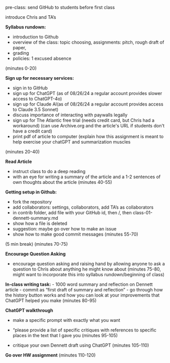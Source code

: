 pre-class: send GitHub to students before first class


introduce Chris and TA’s

**Syllabus rundown:**
- introduction to Github
- overview of the class: topic choosing, assignments: pitch, rough draft of paper, 
- grading
- policies: 1 excused absence 

(minutes 0-20)

**Sign up for necessary services:**

- sign in to GitHub 
- sign up for ChatGPT (as of 08/26/24 a regular account provides slower access to ChatGPT-4o)
- sign up for Claude AI(as of 08/26/24 a regular account provides access to Claude 3.5 Sonnet)
- discuss importance of interacting with paywalls legally
- sign up for The Atlantic free trial (needs credit card, but Chris had a workaround) (can use Archive.org and the article's URL if students don't have a credit card)
- print pdf of article to computer (explain how this assignment is meant to help exercise your chatGPT and summarization muscles

(minutes 20-40)


**Read Article**
- instruct class to do a deep reading
- with an eye for writing a summary of the article and a 1-2 sentences of own thoughts about the article
(minutes 40-55)

**Getting setup in Github:**
- fork the repository
- add collaborators: settings, collaborators, add TA’s as collaborators 
- in contrib folder, add file with your GitHub id, then /, then class-01-dennett-summary.md 
- show how a file is deleted
- suggestion: maybe go over how to make an issue
- show how to make good commit messages
(minutes 55-70)

(5 min break)
(minutes 70-75)

**Encourage Question Asking**
- encourage question asking and raising hand by allowing anyone to ask a question to Chris about anything he might know about
(minutes 75-80, might want to incorporate this into syllabus rundown/beginning of class)


**In-class writing task:**
    - 1000 word summary and reflection on Dennett article
    - commit as “first draft of summary and reflection”
    - go through how the history button works and how you can look at your improvements that ChatGPT helped you make
(minutes 80-95)


**ChatGPT walkthrough**
- make a specific prompt with exactly what you want
- “please provide a list of specific critiques with references to specific places in the text that I gave you
(minutes 95-105)


- critique your own Dennett draft using ChatGPT
(minutes 105-110)

**Go over HW assignment**
(minutes 110-120)

